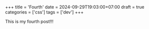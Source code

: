 +++
title = 'Fourth'
date = 2024-09-29T19:03:00+07:00
draft = true
categories = ['css']
tags = ['dev']
+++

This is my fourth post!!!